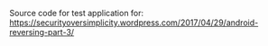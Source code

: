 Source code for test application for: https://securityoversimplicity.wordpress.com/2017/04/29/android-reversing-part-3/
